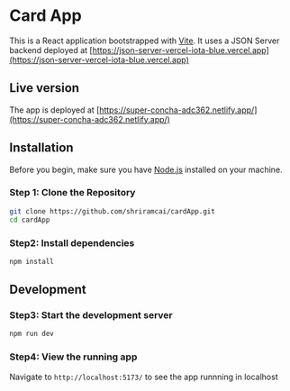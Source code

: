 # Card App

This is a React application bootstrapped with [Vite](https://vitejs.dev/). It uses a JSON Server backend deployed at [https://json-server-vercel-iota-blue.vercel.app](https://json-server-vercel-iota-blue.vercel.app)

## Live version 
The app is deployed at [https://super-concha-adc362.netlify.app/](https://super-concha-adc362.netlify.app/)


## Installation

Before you begin, make sure you have [Node.js](https://nodejs.org/) installed on your machine.

### Step 1: Clone the Repository

```sh
git clone https://github.com/shriramcai/cardApp.git
cd cardApp
```
### Step2: Install dependencies 

```sh
npm install
```
## Development

### Step3: Start the development server

```sh
npm run dev
```
### Step4: View the running app
Navigate to `http://localhost:5173/` to see the app runnning in localhost

